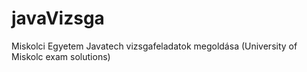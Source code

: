 # javaVizsga
Miskolci Egyetem Javatech vizsgafeladatok megoldása (University of Miskolc exam solutions)
